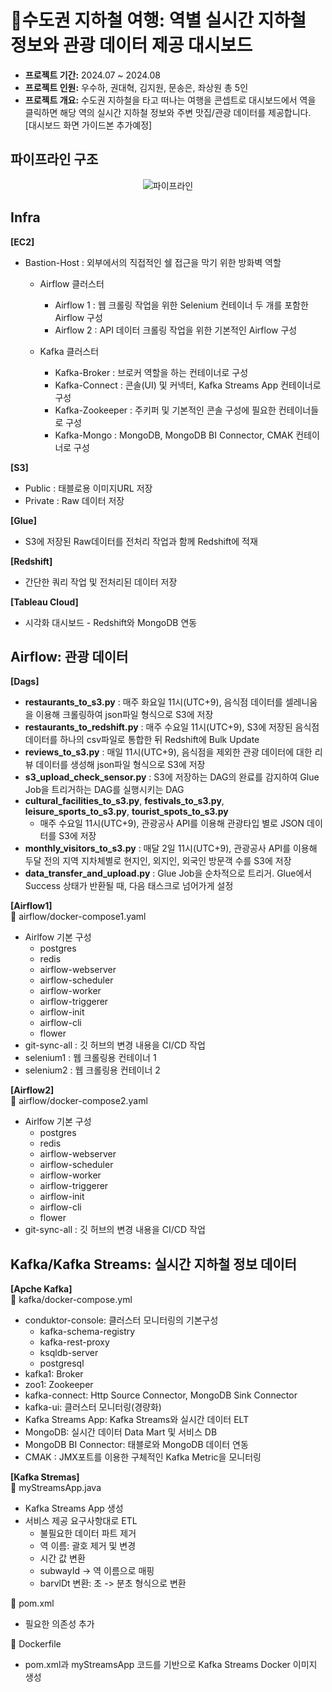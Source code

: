 # 🚉수도권 지하철 여행: 역별 실시간 지하철 정보와 관광 데이터 제공 대시보드
- **프로젝트 기간:** 2024.07 ~ 2024.08
- **프로젝트 인원:** 우수하, 권대혁, 김지원, 문송은, 좌상원 총 5인
- **프로젝트 개요:** 수도권 지하철을 타고 떠나는 여행을 콘셉트로 대시보드에서 역을 클릭하면 해당 역의 실시간 지하철 정보와 주변 맛집/관광 데이터를 제공합니다.<br/>
[대시보드 화면 가이드본 추가예정]

## 파이프라인 구조
<div align="center">
  
![파이프라인](https://github.com/user-attachments/assets/364d4c94-6760-4d4d-84b6-1d03f9384627)

</div>

## Infra
**[EC2]**<br/>
- Bastion-Host : 외부에서의 직접적인 쉘 접근을 막기 위한 방화벽 역할
  - Airflow 클러스터
    - Airflow 1 : 웹 크롤링 작업을 위한 Selenium 컨테이너 두 개를 포함한 Airflow 구성
    - Airflow 2 : API 데이터 크롤링 작업을 위한 기본적인 Airflow 구성

  -  Kafka 클러스터
      - Kafka-Broker : 브로커 역할을 하는 컨테이너로 구성
      - Kafka-Connect : 콘솔(UI) 및 커넥터, Kafka Streams App 컨테이너로 구성
      - Kafka-Zookeeper : 주키퍼 및 기본적인 콘솔 구성에 필요한 컨테이너들로 구성
      - Kafka-Mongo : MongoDB, MongoDB BI Connector, CMAK 컨테이너로 구성

**[S3]**<br/>
- Public : 태블로용 이미지URL 저장
- Private : Raw 데이터 저장

**[Glue]** <br/>
- S3에 저장된 Raw데이터를 전처리 작업과 함께 Redshift에 적재

**[Redshift]** <br/>
- 간단한 쿼리 작업 및 전처리된 데이터 저장

**[Tableau Cloud]** <br/>
- 시각화 대시보드 - Redshift와 MongoDB 연동<br/>



## Airflow: 관광 데이터
**[Dags]**<br/>
- **restaurants_to_s3.py** : 매주 화요일 11시(UTC+9), 음식점 데이터를 셀레니움을 이용해 크롤링하여 json파일 형식으로 S3에 저장
- **restaurants_to_redshift.py** : 매주 수요일 11시(UTC+9), S3에 저장된 음식점 데이터를 하나의 csv파일로 통합한 뒤 Redshift에 Bulk Update
- **reviews_to_s3.py** : 매일 11시(UTC+9), 음식점을 제외한 관광 데이터에 대한 리뷰 데이터를 생성해 json파일 형식으로 S3에 저장
- **s3_upload_check_sensor.py** : S3에 저장하는 DAG의 완료를 감지하여 Glue Job을 트리거하는 DAG를 실행시키는 DAG
- **cultural_facilities_to_s3.py**, **festivals_to_s3.py**, **leisure_sports_to_s3.py**, **tourist_spots_to_s3.py**
  - 매주 수요일 11시(UTC+9), 관광공사 API를 이용해 관광타입 별로 JSON 데이터를 S3에 저장
- **monthly_visitors_to_s3.py** : 매달 2일 11시(UTC+9), 관광공사 API를 이용해 두달 전의 지역 지차체별로 현지인, 외지인, 외국인 방문객 수를 S3에 저장
- **data_transfer_and_upload.py** : Glue Job을 순차적으로 트리거. Glue에서 Success 상태가 반환될 때, 다음 태스크로 넘어가게 설정 


**[Airflow1]**<br/>
📌 airflow/docker-compose1.yaml
- Airlfow 기본 구성
  - postgres
  - redis
  - airflow-webserver
  - airflow-scheduler
  - airflow-worker
  - airflow-triggerer
  - airflow-init
  - airflow-cli
  - flower
- git-sync-all : 깃 허브의 변경 내용을 CI/CD 작업
- selenium1 : 웹 크롤링용 컨테이너 1
- selenium2 : 웹 크롤링용 컨테이너 2
  
**[Airflow2]**<br/>
📌 airflow/docker-compose2.yaml
- Airlfow 기본 구성
  - postgres
  - redis
  - airflow-webserver
  - airflow-scheduler
  - airflow-worker
  - airflow-triggerer
  - airflow-init
  - airflow-cli
  - flower
- git-sync-all : 깃 허브의 변경 내용을 CI/CD 작업
  
## Kafka/Kafka Streams: 실시간 지하철 정보 데이터
**[Apche Kafka]**<br/>
📌 kafka/docker-compose.yml
- conduktor-console: 클러스터 모니터링의 기본구성
  - kafka-schema-registry
  - kafka-rest-proxy
  - ksqldb-server
  - postgresql
- kafka1: Broker
- zoo1: Zookeeper
- kafka-connect: Http Source Connector, MongoDB Sink Connector
- kafka-ui: 클러스터 모니터링(경량화)
- Kafka Streams App: Kafka Streams와 실시간 데이터 ELT
- MongoDB: 실시간 데이터 Data Mart 및 서비스 DB
- MongoDB BI Connector: 태블로와 MongoDB 데이터 연동
- CMAK : JMX포트를 이용한 구체적인 Kafka Metric을 모니터링

**[Kafka Stremas]**<br/>
📌 myStreamsApp.java
- Kafka Streams App 생성
- 서비스 제공 요구사항대로 ETL
  - 불필요한 데이터 파트 제거
  - 역 이름: 괄호 제거 및 변경
  - 시간 값 변환
  - subwayId -> 역 이름으로 매핑
  - barvlDt 변환: 초 -> 분초 형식으로 변환
    
📌 pom.xml
- 필요한 의존성 추가

📌 Dockerfile
- pom.xml과 myStreamsApp 코드를 기반으로 Kafka Streams Docker 이미지 생성
